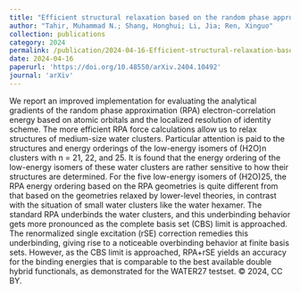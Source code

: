 ```yaml
---
title: "Efficient structural relaxation based on the random phase approximation: Applications to the water clusters"
author: "Tahir, Muhammad N.; Shang, Honghui; Li, Jia; Ren, Xinguo"
collection: publications
category: 2024
permalink: /publication/2024-04-16-Efficient-structural-relaxation-based-on-the-random-phase-approximation:-Applications-to-the-water-clusters
date: 2024-04-16
paperurl: 'https://doi.org/10.48550/arXiv.2404.10492'
journal: 'arXiv'
---
```


We report an improved implementation for evaluating the analytical gradients of the random phase approximation (RPA) electron-correlation energy based on atomic orbitals and the localized resolution of identity scheme. The more efficient RPA force calculations allow us to relax structures of medium-size water clusters. Particular attention is paid to the structures and energy orderings of the low-energy isomers of (H2O)n clusters with n = 21, 22, and 25. It is found that the energy ordering of the low-energy isomers of these water clusters are rather sensitive to how their structures are determined. For the five low-energy isomers of (H2O)25, the RPA energy ordering based on the RPA geometries is quite different from that based on the geometries relaxed by lower-level theories, in contrast with the situation of small water clusters like the water hexamer. The standard RPA underbinds the water clusters, and this underbinding behavior gets more pronounced as the complete basis set (CBS) limit is approached. The renormalized single excitation (rSE) correction remedies this underbinding, giving rise to a noticeable overbinding behavior at finite basis sets. However, as the CBS limit is approached, RPA+rSE yields an accuracy for the binding energies that is comparable to the best available double hybrid functionals, as demonstrated for the WATER27 testset. © 2024, CC BY.
